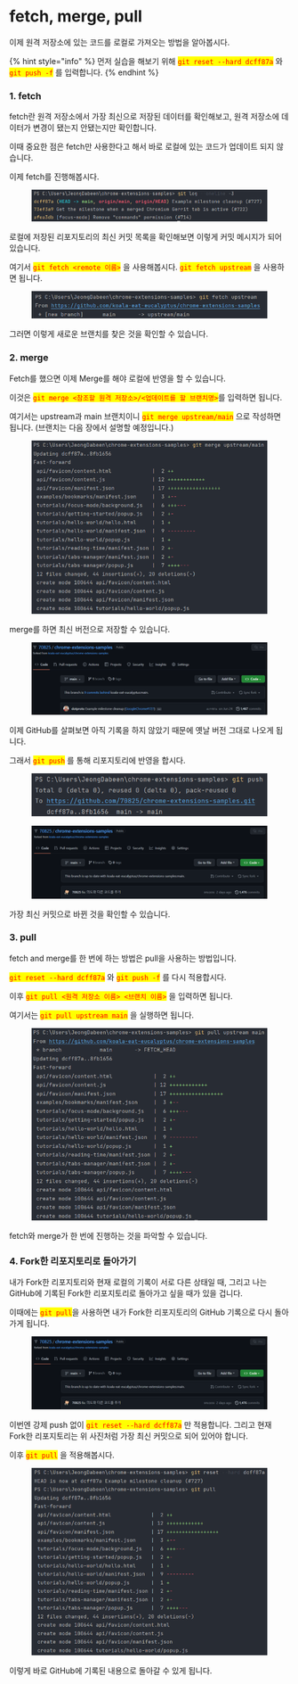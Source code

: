 # fetch, merge, pull

이제 원격 저장소에 있는 코드를 로컬로 가져오는 방법을 알아봅시다.

{% hint style="info" %}
먼저 실습을 해보기 위해 <mark style="color:red;">`git reset --hard dcff87a`</mark> 와 <mark style="color:red;">`git push -f`</mark> 를 입력합니다.
{% endhint %}



### 1. fetch

fetch란 원격 저장소에서 가장 최신으로 저장된 데이터를 확인해보고, 원격 저장소에 데이터가 변경이 됐는지 안됐는지만 확인합니다.

이때 중요한 점은 fetch만 사용한다고 해서 바로 로컬에 있는 코드가 업데이트 되지 않습니다.

이제 fetch를 진행해봅시다.

<figure><img src="../.gitbook/assets/image (9).png" alt=""><figcaption></figcaption></figure>

로컬에 저장된 리포지토리의 최신 커밋 목록을 확인해보면 이렇게 커밋 메시지가 되어 있습니다.

여기서 <mark style="color:red;">`git fetch <remote 이름>`</mark> 을 사용해봅시다. <mark style="color:red;">`git fetch upstream`</mark> 을 사용하면 됩니다.

<figure><img src="../.gitbook/assets/image (18).png" alt=""><figcaption></figcaption></figure>

그러면 이렇게 새로운 브랜치를 찾은 것을 확인할 수 있습니다.

### 2. merge

Fetch를 했으면 이제 Merge를 해야 로컬에 반영을 할 수 있습니다.

이것은 <mark style="color:red;">`git merge <참조할 원격 저장소>/<업데이트를 할 브랜치명>`</mark>를 입력하면 됩니다.

여기서는 upstream과 main 브랜치이니 <mark style="color:red;">`git merge upstream/main`</mark> 으로 작성하면 됩니다. (브랜치는 다음 장에서 설명할 예정입니다.)

<figure><img src="../.gitbook/assets/image (19).png" alt=""><figcaption></figcaption></figure>

merge를 하면 최신 버전으로 저장할 수 있습니다.

<figure><img src="../.gitbook/assets/image.png" alt=""><figcaption></figcaption></figure>

이제 GitHub를 살펴보면 아직 기록을 하지 않았기 때문에 옛날 버전 그대로 나오게 됩니다.

그래서 <mark style="color:red;">`git push`</mark> 를 통해 리포지토리에 반영을 합시다.

<figure><img src="../.gitbook/assets/image (4).png" alt=""><figcaption></figcaption></figure>

<figure><img src="../.gitbook/assets/image (1).png" alt=""><figcaption></figcaption></figure>

가장 최신 커밋으로 바뀐 것을 확인할 수 있습니다.

### 3. pull

fetch and merge를 한 번에 하는 방법은 pull을 사용하는 방법입니다.

<mark style="color:red;">`git reset --hard dcff87a`</mark> 와 <mark style="color:red;">`git push -f`</mark> 를 다시 적용합시다.

이후 <mark style="color:red;">`git pull <원격 저장소 이름> <브랜치 이름>`</mark> 을 입력하면 됩니다.

여기서는 <mark style="color:red;">`git pull upstream main`</mark> 을 실행하면 됩니다.

<figure><img src="../.gitbook/assets/image (2).png" alt=""><figcaption></figcaption></figure>

fetch와 merge가 한 번에 진행하는 것을 파악할 수 있습니다.

### 4. Fork한 리포지토리로 돌아가기

내가 Fork한 리포지토리와 현재 로컬의 기록이 서로 다른 상태일 때, 그리고 나는 GitHub에 기록된 Fork한 리포지토리로 돌아가고 싶을 때가 있을 겁니다.

이때에는 <mark style="color:red;">`git pull`</mark>을 사용하면 내가 Fork한 리포지토리의 GitHub 기록으로 다시 돌아가게 됩니다.

<figure><img src="../.gitbook/assets/image (15).png" alt=""><figcaption></figcaption></figure>

이번엔 강제 push 없이 <mark style="color:red;">`git reset --hard dcff87a`</mark> 만 적용합니다. 그리고 현재 Fork한 리포지토리는 위 사진처럼 가장 최신 커밋으로 되어 있어야 합니다.

이후 <mark style="color:red;">`git pull`</mark> 을 적용해봅시다.

<figure><img src="../.gitbook/assets/image (6).png" alt=""><figcaption></figcaption></figure>

이렇게 바로 GitHub에 기록된 내용으로 돌아갈 수 있게 됩니다.


